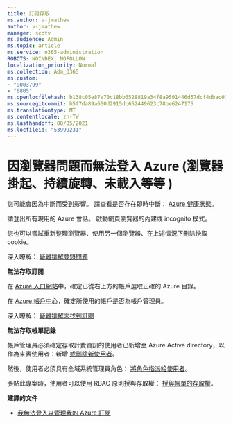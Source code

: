 ```yaml
---
title: 訂閱存取
ms.author: v-jmathew
author: v-jmathew
manager: scotv
ms.audience: Admin
ms.topic: article
ms.service: o365-administration
ROBOTS: NOINDEX, NOFOLLOW
localization_priority: Normal
ms.collection: Adm_O365
ms.custom:
- "9003799"
- "6805"
ms.openlocfilehash: b138c05e87e70c18bb6528819a34f8a9501446d57dcf4dbac0734f70fbc3466b
ms.sourcegitcommit: b5f7da89a650d2915dc652449623c78be6247175
ms.translationtype: MT
ms.contentlocale: zh-TW
ms.lasthandoff: 08/05/2021
ms.locfileid: "53999231"
---
```

# <a name="unable-to-sign-in-azure-due-to-browser-issues-browser-hangs-keeps-spinning-does-not-load-etc"></a>因瀏覽器問題而無法登入 Azure (瀏覽器掛起、持續旋轉、未載入等等 ) 

您可能會因為中斷而受到影響。 請查看是否存在即時中斷： [Azure 健康狀態](https://status.azure.com/status/history/)。

請登出所有現用的 Azure 會話。 啟動網頁瀏覽器的內建或 incognito 模式。

您也可以嘗試重新整理瀏覽器、使用另一個瀏覽器、在上述情況下刪除快取 cookie。

深入瞭解： [疑難排解登錄問題](https://support.microsoft.com/help/4042961/troubleshoot-why-you-can-t-sign-in-to-manage-your-azure-subscription)

**無法存取訂閱**

在 [Azure 入口網站](https://portal.azure.com/)中，確定已從右上方的帳戶選取正確的 Azure 目錄。

在 [Azure 帳戶中心](https://account.windowsazure.com/Subscriptions)，確定所使用的帳戶是否為帳戶管理員。

深入瞭解： [疑難排解未找到訂閱](https://docs.microsoft.com/azure/billing/billing-no-subscriptions-found?WT.mc_id=Portal-Microsoft_Azure_Support)

**無法存取帳單記錄**

帳戶管理員必須確定存取計費資訊的使用者已新增至 Azure Active directory，以作為來賓使用者：新增 [或刪除新使用者](https://docs.microsoft.com/azure/active-directory/fundamentals/add-users-azure-active-directory?WT.mc_id=Portal-Microsoft_Azure_Support)。

然後，使用者必須具有全域系統管理員角色： [將角色指派給使用者](https://docs.microsoft.com/azure/active-directory/fundamentals/active-directory-users-assign-role-azure-portal?WT.mc_id=Portal-Microsoft_Azure_Support)。

張貼此專案時，使用者可以使用 RBAC 原則授與存取權： [授與帳單的存取權](https://docs.microsoft.com/azure/billing/billing-manage-access?WT.mc_id=Portal-Microsoft_Azure_Support)。

**建譯的文件**

-   [我無法登入以管理我的 Azure 訂閱](https://docs.microsoft.com/azure/billing-cannot-login-subscription?WT.mc_id=Portal-Microsoft_Azure_Support)
